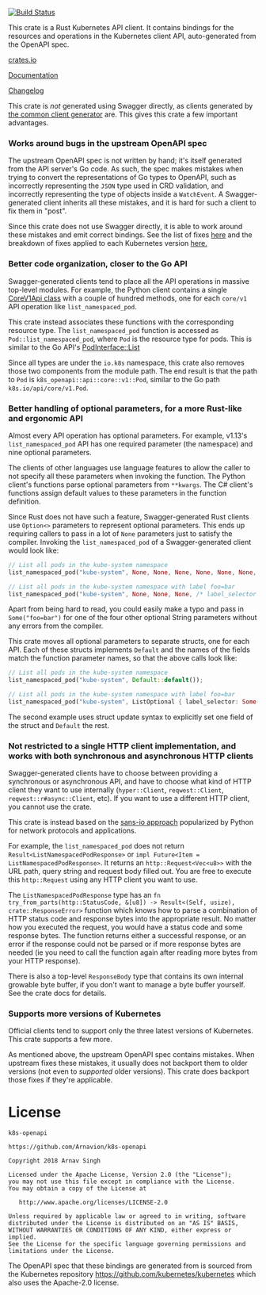 [![Build Status](https://dev.azure.com/arnavion/k8s-openapi/_apis/build/status/Arnavion.k8s-openapi?branchName=master)](https://dev.azure.com/arnavion/k8s-openapi/_build/latest?definitionId=1)

This crate is a Rust Kubernetes API client. It contains bindings for the resources and operations in the Kubernetes client API, auto-generated from the OpenAPI spec.

[crates.io](https://crates.io/crates/k8s-openapi)

[Documentation](https://docs.rs/k8s-openapi)

[Changelog](https://github.com/Arnavion/k8s-openapi/blob/master/CHANGELOG.md)


This crate is *not* generated using Swagger directly, as clients generated by [the common client generator](https://github.com/kubernetes-client/gen) are. This gives this crate a few important advantages.


### Works around bugs in the upstream OpenAPI spec

The upstream OpenAPI spec is not written by hand; it's itself generated from the API server's Go code. As such, the spec makes mistakes when trying to convert the representations of Go types to OpenAPI, such as incorrectly representing the `JSON` type used in CRD validation, and incorrectly representing the type of objects inside a `WatchEvent`. A Swagger-generated client inherits all these mistakes, and it is hard for such a client to fix them in "post".

Since this crate does not use Swagger directly, it is able to work around these mistakes and emit correct bindings. See the list of fixes [here](https://github.com/Arnavion/k8s-openapi/blob/master/k8s-openapi-codegen/src/fixups.rs) and the breakdown of fixes applied to each Kubernetes version [here.](https://github.com/Arnavion/k8s-openapi/blob/master/k8s-openapi-codegen/src/supported_version.rs)


### Better code organization, closer to the Go API

Swagger-generated clients tend to place all the API operations in massive top-level modules. For example, the Python client contains a single [CoreV1Api class](https://github.com/kubernetes-client/python/blob/master/kubernetes/client/apis/core_v1_api.py) with a couple of hundred methods, one for each `core/v1` API operation like `list_namespaced_pod`.

This crate instead associates these functions with the corresponding resource type. The `list_namespaced_pod` function is accessed as `Pod::list_namespaced_pod`, where `Pod` is the resource type for pods. This is similar to the Go API's [PodInterface::List](https://godoc.org/k8s.io/client-go/kubernetes/typed/core/v1#PodInterface)

Since all types are under the `io.k8s` namespace, this crate also removes those two components from the module path. The end result is that the path to `Pod` is `k8s_openapi::api::core::v1::Pod`, similar to the Go path `k8s.io/api/core/v1.Pod`.


### Better handling of optional parameters, for a more Rust-like and ergonomic API

Almost every API operation has optional parameters. For example, v1.13's `list_namespaced_pod` API has one required parameter (the namespace) and nine optional parameters.

The clients of other languages use language features to allow the caller to not specify all these parameters when invoking the function. The Python client's functions parse optional parameters from `**kwargs`. The C# client's functions assign default values to these parameters in the function definition.

Since Rust does not have such a feature, Swagger-generated Rust clients use `Option<>` parameters to represent optional parameters. This ends up requiring callers to pass in a lot of `None` parameters just to satisfy the compiler. Invoking the `list_namespaced_pod` of a Swagger-generated client would look like:

```rust
// List all pods in the kube-system namespace
list_namespaced_pod("kube-system", None, None, None, None, None, None, None, None, None);

// List all pods in the kube-system namespace with label foo=bar
list_namespaced_pod("kube-system", None, None, None, /* label_selector */ Some("foo=bar"), None, None, None, None, None);
```

Apart from being hard to read, you could easily make a typo and pass in `Some("foo=bar")` for one of the four other optional String parameters without any errors from the compiler.

This crate moves all optional parameters to separate structs, one for each API. Each of these structs implements `Default` and the names of the fields match the function parameter names, so that the above calls look like:

```rust
// List all pods in the kube-system namespace
list_namespaced_pod("kube-system", Default::default());

// List all pods in the kube-system namespace with label foo=bar
list_namespaced_pod("kube-system", ListOptional { label_selector: Some("foo=bar"), ..Default::default());
```

The second example uses struct update syntax to explicitly set one field of the struct and `Default` the rest.


### Not restricted to a single HTTP client implementation, and works with both synchronous and asynchronous HTTP clients

Swagger-generated clients have to choose between providing a synchronous or asynchronous API, and have to choose what kind of HTTP client they want to use internally (`hyper::Client`, `reqwest::Client`, `reqwest::r#async::Client`, etc). If you want to use a different HTTP client, you cannot use the crate.

This crate is instead based on the [sans-io approach](https://sans-io.readthedocs.io/) popularized by Python for network protocols and applications.

For example, the `list_namespaced_pod` does not return `Result<ListNamespacedPodResponse>` or `impl Future<Item = ListNamespacedPodResponse>`. It returns an `http::Request<Vec<u8>>` with the URL path, query string and request body filled out. You are free to execute this `http::Request` using any HTTP client you want to use.

The `ListNamespacedPodResponse` type has an `fn try_from_parts(http::StatusCode, &[u8]) -> Result<(Self, usize), crate::ResponseError>` function which knows how to parse a combination of HTTP status code and response bytes into the appropriate result. No matter how you executed the request, you would have a status code and some response bytes. The function returns either a successful response, or an error if the response could not be parsed or if more response bytes are needed (ie you need to call the function again after reading more bytes from your HTTP response).

There is also a top-level `ResponseBody` type that contains its own internal growable byte buffer, if you don't want to manage a byte buffer yourself. See the crate docs for details.


### Supports more versions of Kubernetes

Official clients tend to support only the three latest versions of Kubernetes. This crate supports a few more.

As mentioned above, the upstream OpenAPI spec contains mistakes. When upstream fixes these mistakes, it usually does not backport them to older versions (not even to *supported* older versions). This crate does backport those fixes if they're applicable.


# License

```
k8s-openapi

https://github.com/Arnavion/k8s-openapi

Copyright 2018 Arnav Singh

Licensed under the Apache License, Version 2.0 (the "License");
you may not use this file except in compliance with the License.
You may obtain a copy of the License at

   http://www.apache.org/licenses/LICENSE-2.0

Unless required by applicable law or agreed to in writing, software
distributed under the License is distributed on an "AS IS" BASIS,
WITHOUT WARRANTIES OR CONDITIONS OF ANY KIND, either express or implied.
See the License for the specific language governing permissions and
limitations under the License.
```

The OpenAPI spec that these bindings are generated from is sourced from the
Kubernetes repository https://github.com/kubernetes/kubernetes which also uses
the Apache-2.0 license.
